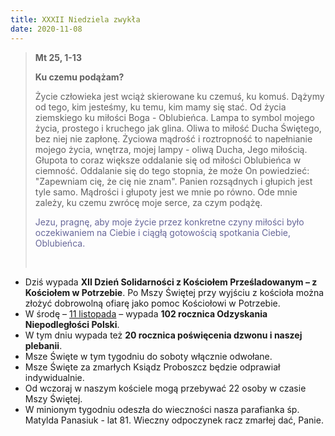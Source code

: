 ```yaml
---
title: XXXII Niedziela zwykła
date: 2020-11-08
---
```


> **Mt 25, 1-13**
>
> **Ku czemu podążam?**
>
> Życie człowieka jest wciąż skierowane ku czemuś, ku komuś. Dążymy od tego, kim jesteśmy, ku temu, kim mamy się stać. Od życia ziemskiego ku miłości Boga - Oblubieńca. Lampa to symbol mojego życia, prostego i kruchego jak glina. Oliwa to miłość Ducha Świętego, bez niej nie zapłonę. Życiowa mądrość i roztropność to napełnianie mojego życia, wnętrza, mojej lampy - oliwą Ducha, Jego miłością. Głupota to coraz większe oddalanie się od miłości Oblubieńca w ciemność. Oddalanie się do tego stopnia, że może On powiedzieć: "Zapewniam cię, że cię nie znam". Panien rozsądnych i głupich jest tyle samo. Mądrości i głupoty jest we mnie po równo. Ode mnie zależy, ku czemu zwrócę moje serce, za czym podążę.
>
> <span style="color: #666699;">Jezu, pragnę, aby moje życie przez konkretne czyny miłości było oczekiwaniem na Ciebie i ciągłą gotowością spotkania Ciebie, Oblubieńca. </span>
>
> &nbsp;

- Dziś wypada **XII Dzień Solidarności z Kościołem Prześladowanym – z Kościołem w Potrzebie**. Po Mszy Świętej przy wyjściu z kościoła można złożyć dobrowolną ofiarę jako pomoc Kościołowi w Potrzebie.
- W środę – <u>11 listopada</u> – wypada **102 rocznica Odzyskania Niepodległości Polski**.
- W tym dniu wypada też **20 rocznica poświęcenia dzwonu i naszej plebanii**.
- Msze Święte w tym tygodniu do soboty włącznie odwołane.
- Msze Święte za zmarłych Ksiądz Proboszcz będzie odprawiał indywidualnie.
- Od wczoraj w naszym kościele mogą przebywać 22 osoby w czasie Mszy Świętej.
- W minionym tygodniu odeszła do wieczności nasza parafianka śp. Matylda Panasiuk - lat 81. Wieczny odpoczynek racz zmarłej dać, Panie.

